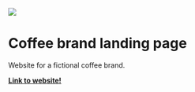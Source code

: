 ![](https://i.giphy.com/media/qriH9W51oLsL6/giphy.webp)

# Coffee brand landing page
Website for a fictional coffee brand.

**[Link to website!](https://coffee-product-landing-page.netlify.app/)**
